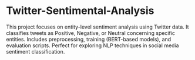 # Twitter-Sentimental-Analysis
This project focuses on entity-level sentiment analysis using Twitter data. It classifies tweets as Positive, Negative, or Neutral concerning specific entities. Includes preprocessing, training (BERT-based models), and evaluation scripts. Perfect for exploring NLP techniques in social media sentiment classification.
